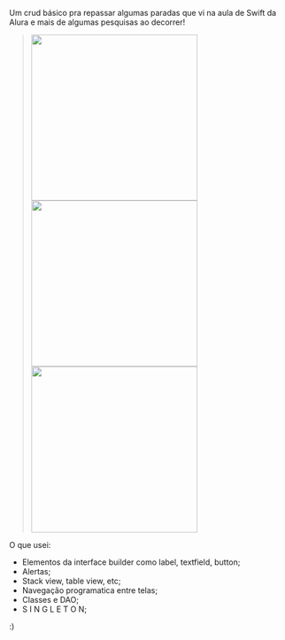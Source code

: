 Um crud básico pra repassar algumas paradas que vi na aula de Swift da Alura e mais de algumas pesquisas ao decorrer!

><img src=https://i.imgur.com/yL66rcb.png width="300"> <img src=https://i.imgur.com/qzPKvXA.png width="300"> <img src=https://i.imgur.com/Ou7C0gV.png width="300">

O que usei:
- Elementos da interface builder como label, textfield, button;
- Alertas;
- Stack view, table view, etc;
- Navegação programatica entre telas;
- Classes e DAO;
- S I N G L E T O N;

:)
